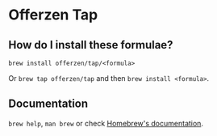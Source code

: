 # Offerzen Tap

## How do I install these formulae?
`brew install offerzen/tap/<formula>`

Or `brew tap offerzen/tap` and then `brew install <formula>`.

## Documentation
`brew help`, `man brew` or check [Homebrew's documentation](https://docs.brew.sh).
